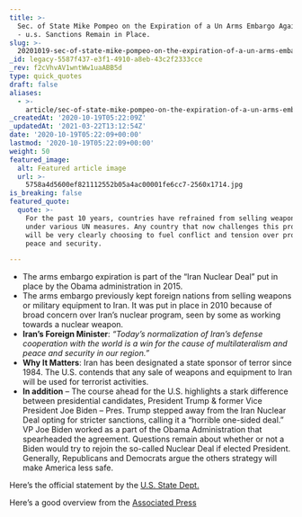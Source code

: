 ```yaml
---
title: >-
  Sec. of State Mike Pompeo on the Expiration of a Un Arms Embargo Against Iran
  - u.s. Sanctions Remain in Place.
slug: >-
  20201019-sec-of-state-mike-pompeo-on-the-expiration-of-a-un-arms-embargo-against-iran-u-s-sanctions-remain-in-place
_id: legacy-5587f437-e3f1-4910-a8eb-43c2f2333cce
_rev: f2cVhvAV1wntWw1uaABB5d
type: quick_quotes
draft: false
aliases:
  - >-
    article/sec-of-state-mike-pompeo-on-the-expiration-of-a-un-arms-embargo-against-iran-u-s-sanctions-remain-in-place/
_createdAt: '2020-10-19T05:22:09Z'
_updatedAt: '2021-03-22T13:12:54Z'
date: '2020-10-19T05:22:09+00:00'
lastmod: '2020-10-19T05:22:09+00:00'
weight: 50
featured_image:
  alt: Featured article image
  url: >-
    5758a4d5600ef821112552b05a4ac00001fe6cc7-2560x1714.jpg
is_breaking: false
featured_quote:
  quote: >-
    For the past 10 years, countries have refrained from selling weapons to Iran
    under various UN measures. Any country that now challenges this prohibition
    will be very clearly choosing to fuel conflict and tension over promoting
    peace and security.

---
```

* The arms embargo expiration is part of the “Iran Nuclear Deal” put in place by the Obama administration in 2015.
* The arms embargo previously kept foreign nations from selling weapons or military equipment to Iran. It was put in place in 2010 because of broad concern over Iran’s nuclear program, seen by some as working towards a nuclear weapon.
* **Iran’s Foreign Minister**: _“Today’s normalization of Iran’s defense cooperation with the world is a win for the cause of multilateralism and peace and security in our region.”_
* **Why It Matters**: Iran has been designated a state sponsor of terror since 1984. The U.S. contends that any sale of weapons and equipment to Iran will be used for terrorist activities.
* **In addition** – The course ahead for the U.S. highlights a stark difference between presidential candidates, President Trump & former Vice President Joe Biden – Pres. Trump stepped away from the Iran Nuclear Deal opting for stricter sanctions, calling it a “horrible one-sided deal.” VP Joe Biden worked as a part of the Obama Administration that spearheaded the agreement. Questions remain about whether or not a Biden would try to rejoin the so-called Nuclear Deal if elected President. Generally, Republicans and Democrats argue the others strategy will make America less safe.

Here’s the official statement by the [U.S. State Dept.](https://www.state.gov/status-of-un-arms-embargo-on-iran/)

Here’s a good overview from the [Associated Press](https://apnews.com/article/tehran-middle-east-iran-united-nations-united-states-6b6600decc0436b0aa52578fc7bfa374)
